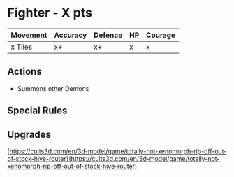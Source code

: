# Fighter  - X pts

|Movement | Accuracy | Defence | HP | Courage |
| ------ | ------ | ------ | ------ | ------ |
| x Tiles | x+ | x+ | x | x |

## Actions
- Summons other Demons

## Special Rules

## Upgrades

[https://cults3d.com/en/3d-model/game/totally-not-xenomorph-rip-off-out-of-stock-hive-router}(https://cults3d.com/en/3d-model/game/totally-not-xenomorph-rip-off-out-of-stock-hive-router)
